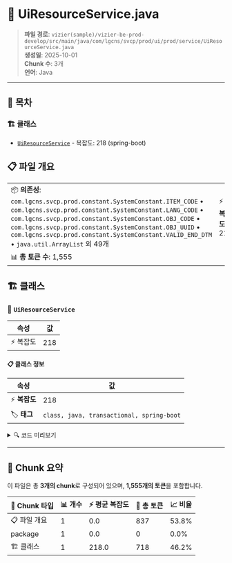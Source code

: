 # 📄 UiResourceService.java

> **파일 경로**: `vizier(sample)/vizier-be-prod-develop/src/main/java/com/lgcns/svcp/prod/ui/prod/service/UiResourceService.java`  
> **생성일**: 2025-10-01  
> **Chunk 수**: 3개  
> **언어**: Java
---

## 📑 목차

### 🏗️ 클래스
- [`UiResourceService`](#class-uiresourceservice) - 복잡도: 218 (spring-boot)

## 📋 파일 개요

| | |
|--|--|
| 📦 **의존성**: `com.lgcns.svcp.prod.constant.SystemConstant.ITEM_CODE` • `com.lgcns.svcp.prod.constant.SystemConstant.LANG_CODE` • `com.lgcns.svcp.prod.constant.SystemConstant.OBJ_CODE` • `com.lgcns.svcp.prod.constant.SystemConstant.OBJ_UUID` • `com.lgcns.svcp.prod.constant.SystemConstant.VALID_END_DTM` • `java.util.ArrayList` 외 49개 | ⚡ **총 복잡도**: 218 |
| 📊 **총 토큰 수**: 1,555 |  |



## 🏗️ 클래스

### <a id="class-uiresourceservice"></a>🎯 `UiResourceService`

| 속성 | 값 |
|------|----|
| ⚡ 복잡도 | 218 |



#### 📋 클래스 정보

| 속성 | 값 |
|------|----|
| ⚡ **복잡도** | 218 || 📍 **라인 범위** | 65-65 |
| 🏷️ **태그** | `class, java, transactional, spring-boot` || 🏗️ **프레임워크** | `spring-boot` |

<details>
<summary>🔍 코드 미리보기</summary>

```java
public class UiResourceService {
	
	private final CommonDao commonDao;
	private final ResourceMapper resourceMapper;
	private final UiCommonService uiCommonService;
	private final UIMultiEntityService uiMultiEntityService;
	private final UIHistoryService uiHistoryService;
	private final UiTableService uiTableService;
	private final ResourceExcelHelper excelHelper;
	private final MessageSource messageSource;


	public GroupedServiceResMDto retrieveGroupedServiceResM(RawServiceResMDto rawServiceResMDto) {

		RawServiceResMDto raw = commonDao.select("Ui-resource.retrieveServiceResM", rawServiceResMDto);
		GeneralServiceResMDto general = new GeneralServiceResMDto(raw);
		AdditionalServiceResMDto additional = new AdditionalServiceResMDto(raw);

		return GroupedServiceResMDto.builder().general(g...
```

**Chunk 정보**
- 🆔 **ID**: `068b8544b4b3`
- 📍 **라인**: 65-65
- 📊 **토큰**: 718
- 🏷️ **태그**: `class, java, transactional, spring-boot`

</details>

---





## 🧩 Chunk 요약

이 파일은 총 **3개의 chunk**로 구성되어 있으며, **1,555개의 토큰**을 포함합니다.

| 🧩 Chunk 타입 | 📊 개수 | ⚡ 평균 복잡도 | 📝 총 토큰 | 📈 비율 |
|---------------|--------|-------------|----------|--------|
| 📋 파일 개요 | 1 | 0.0 | 837 | 53.8% |
| package | 1 | 0.0 | 0 | 0.0% |
| 🏗️ 클래스 | 1 | 218.0 | 718 | 46.2% |

